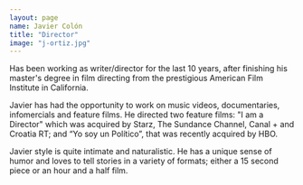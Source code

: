 ```yaml
---
layout: page
name: Javier Colón
title: "Director"
image: "j-ortiz.jpg"
---
```

Has been working as writer/director for the last 10 years, after finishing his master's degree in film directing from the prestigious American Film Institute in California. 

Javier has had the opportunity to work on music videos, documentaries, infomercials and feature films. He directed two feature films: "I am a Director" which was acquired by Starz, The Sundance Channel, Canal + and Croatia RT; and “Yo soy un Político”, that was recently acquired by HBO.

Javier style is quite intimate and naturalistic. He has a unique sense of humor and loves to tell stories in a variety of formats; either a 15 second piece or an hour and a half film.